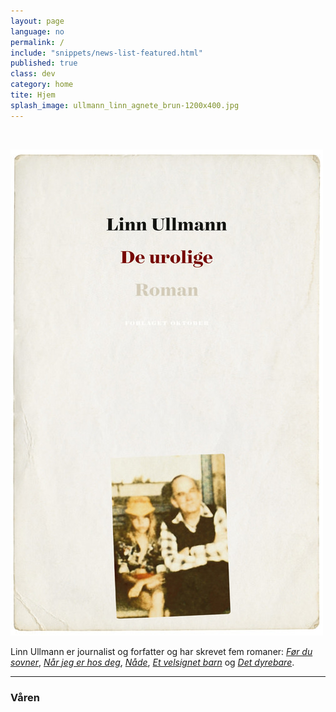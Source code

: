 ```yaml
---
layout: page
language: no
permalink: /
include: "snippets/news-list-featured.html"
published: true
class: dev
category: home
tite: Hjem
splash_image: ullmann_linn_agnete_brun-1200x400.jpg
---
```


&nbsp;

![](/uploads/versions/2015-ullmann-de-urolige-500px---x----500-778x---.jpg)

Linn Ullmann er journalist og forfatter og har skrevet fem romaner: [*F&oslash;r du sovner*](/boker/1998/04/15/for-du-sovner/), [*N&aring;r jeg er hos deg*](/boker/2001/03/31/nar-jeg-er-hos-deg/), [*N&aring;de*](/boker/2002/12/18/nade/), [*Et velsignet barn*](/boker/2005/08/11/et-velsignet-barn/) og [*Det dyrebare*](/boker/2011/03/15/det-dyrebare/).

---

### V&aring;ren